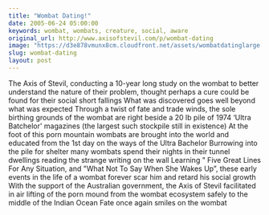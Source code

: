 ```yaml
---
title: "Wombat Dating!"
date: 2005-06-24 05:00:00
keywords: wombat, wombats, creature, social, aware
original_url: http://www.axisofstevil.com/p/wombat-dating
image: "https://d3e878vmunx8cm.cloudfront.net/assets/wombatdatinglarge.jpg"
slug: wombat-dating
layout: post
---
```


The Axis of Stevil, conducting a 10-year long study on the wombat to better understand the nature of their problem, thought perhaps a cure could be found for their social short fallings What was discovered goes well beyond what was expected Through a twist of fate and trade winds, the sole birthing grounds of the wombat are right beside a 20 lb pile of 1974 ‘Ultra Batchelor&#039; magazines (the largest such stockpile still in existence) At the foot of this porn mountain wombats are brought into the world and educated from the 1st day on the ways of the Ultra Bachelor Burrowing into the pile for shelter many wombats spend their nights in their tunnel dwellings reading the strange writing on the wall Learning &quot; Five Great Lines For Any Situation, and &quot;What Not To Say When She Wakes Up”, these early events in the life of a wombat forever scar him and retard his social growth With the support of the Australian government, the Axis of Stevil facilitated in air lifting of the porn mound from the wombat ecosystem safely to the middle of the Indian Ocean Fate once again smiles on the wombat

